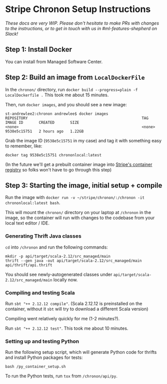 # Stripe Chronon Setup Instructions

_These docs are very WIP. Please don't hesitate to make PRs with changes
to the instructions, or to get in touch with us in #ml-features-shepherd on Slack!_

## Step 1: Install Docker
You can install from Managed Software Center. 

## Step 2: Build an image from `LocalDockerFile`

In the `chronon/` directory, run `docker build --progress=plain -f LocalDockerfile .` This took me about 15 minutes.

Then, run `docker images`, and you should see a new image:

```
st-andrewlee2:chronon andrewlee$ docker images
REPOSITORY                                                   TAG            IMAGE ID       CREATED       SIZE
<none>                                                       <none>         9538e5c15751   2 hours ago   1.22GB
```

Grab the image ID (`9538e5c15751` in my case) and tag it with something easy to remember, like:

`docker tag 9538e5c15751 chrononlocal:latest`

(In the future we'll get a prebuilt container image into [Stripe's container registry](https://amp.corp.stripe.com/containers/northwest)
so folks won't have to go through this step)

## Step 3: Starting the image, initial setup + compile

Run the image with `docker run -v ~/stripe/chronon/:/chronon -it chrononlocal:latest bash`.

This will mount the `chronon/` directory on your laptop at `/chronon` in the image, so the container
will run with changes to the codebase from your local text editor / IDE.


### Generating Thrift Java classes
`cd` into `/chronon` and run the following commands:
```
mkdir -p api/target/scala-2.12/src_managed/main
thrift --gen java -out api/target/scala-2.12/src_managed/main api/thrift/api.thrift
```
You should see newly-autogenerated classes under `api/target/scala-2.12/src_managed/main` locally now.

### Compiling and testing Scala
Run `sbt "++ 2.12.12 compile"`. (Scala 2.12.12 is preinstalled on the container, without it `sbt` will try to 
download a different Scala version) 

Compiling went relatively quickly for me (1-2 minutes?).

Run `sbt "++ 2.12.12 test"`. This took me about 10 minutes.

### Setting up and testing Python

Run the following setup script, which will generate Python code for thrifts and 
install Python packages for tests:
```
bash /py_container_setup.sh  
```

To run the Python tests, run `tox` from `/chronon/api/py`.
